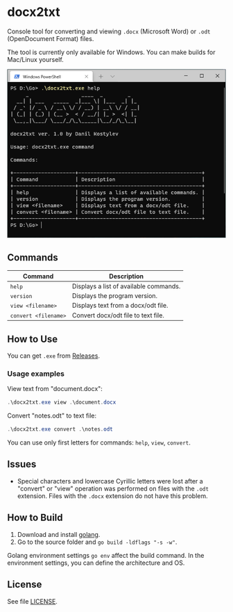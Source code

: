 # docx2txt

Console tool for converting and viewing `.docx` (Microsoft Word) or `.odt` (OpenDocument Format) files.

The tool is currently only available for Windows. You can make builds for Mac/Linux yourself.

![docx2txt help image](./help.png)

## Commands

Command | Description
--- | ---
`help` | Displays a list of available commands.
`version` | Displays the program version.
`view <filename>` | Displays text from a docx/odt file.
`convert <filename>` | Convert docx/odt file to text file.

## How to Use

You can get `.exe` from [Releases](https://github.com/kstlv/docx2txt/releases/latest).

### Usage examples

View text from "document.docx":

```powershell
.\docx2txt.exe view .\document.docx
```

Convert "notes.odt" to text file:

```powershell
.\docx2txt.exe convert .\notes.odt
```

You can use only first letters for commands: `help`, `view`, `convert`.

## Issues

- Special characters and lowercase Cyrillic letters were lost after a "convert" or "view" operation was performed on files with the `.odt` extension. Files with the `.docx` extension do not have this problem.

## How to Build

1. Download and install [golang](https://go.dev/).
2. Go to the source folder and `go build -ldflags "-s -w"`.

Golang environment settings `go env` affect the build command. In the environment settings, you can define the architecture and OS.

## License

See file [LICENSE](./LICENSE).
